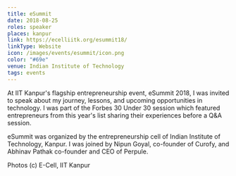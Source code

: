 ```yaml
---
title: eSummit
date: 2018-08-25
roles: speaker
places: kanpur
link: https://ecelliitk.org/esummit18/
linkType: Website
icon: /images/events/esummit/icon.png
color: "#69e"
venue: Indian Institute of Technology
tags: events
---
```


At IIT Kanpur's flagship entrepreneurship event, eSummit 2018, I was invited to speak about my journey, lessons, and upcoming opportunities in technology. I was part of the Forbes 30 Under 30 session which featured entrepreneurs from this year's list sharing their experiences before a Q&A session.

<!--more-->

eSummit was organized by the entrepreneurship cell of Indian Institute of Technology, Kanpur. I was joined by Nipun Goyal, co-founder of Curofy, and Abhinav Pathak co-founder and CEO of Perpule.

Photos (c) E-Cell, IIT Kanpur

<div class="two-images">
  <img alt="" src="/images/events/esummit/1.jpg">
  <img alt="" src="/images/events/esummit/2.jpg">
</div>

<div class="two-images">
  <img alt="" src="/images/events/esummit/3.jpg">
  <img alt="" src="/images/events/esummit/4.jpg">
</div>
